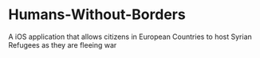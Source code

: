 # Humans-Without-Borders
A iOS application that allows citizens in European Countries to host Syrian Refugees as they are fleeing war 

